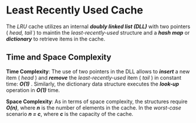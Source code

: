 # Least Recently Used Cache

The *LRU* cache utilizes an internal ***doubly linked list (DLL)*** with two pointers ( *head, tail* ) to maintin the *least-recently-used* structure and a ***hash map*** or ***dictionary*** to retrieve items in the cache.

## Time and Space Complexity
**Time Complexity**:
The use of two pointers in the DLL allows to ***insert*** a new item ( *head* ) and ***remove*** the *least-recently-used* item ( *tail* ) in constant time: ***O(1)*** .
Similarly, the dictionary data structure executes the ***look-up*** operation in ***O(1)*** time.

**Space Complexity**: As in terms of space complexity, the structures require ***O(n)***, where ***n*** is the number of elements in the cache. In the *worst-case* scenario ***n = c***, where ***c*** is the capacity of the cache.
